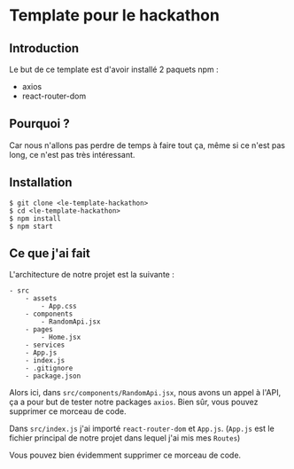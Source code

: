 # Template pour le hackathon

## Introduction

Le but de ce template est d'avoir installé 2 paquets npm :

- axios
- react-router-dom

## Pourquoi ?

Car nous n'allons pas perdre de temps à faire tout ça, même si ce n'est pas long, ce n'est pas très intéressant.

## Installation

```shell
$ git clone <le-template-hackathon>
$ cd <le-template-hackathon>
$ npm install
$ npm start
```

## Ce que j'ai fait

L'architecture de notre projet est la suivante :

    - src
        - assets
            - App.css
        - components
            - RandomApi.jsx
        - pages
            - Home.jsx
        - services
        - App.js
        - index.js
        - .gitignore
        - package.json

Alors ici, dans `src/components/RandomApi.jsx`, nous avons un appel à l'API, ça a pour but de tester notre
packages `axios`.
Bien sûr, vous pouvez supprimer ce morceau de code.

Dans `src/index.js` j'ai importé `react-router-dom` et `App.js`. (`App.js` est le fichier principal de notre projet dans
lequel j'ai mis mes `Routes`)

Vous pouvez bien évidemment supprimer ce morceau de code.